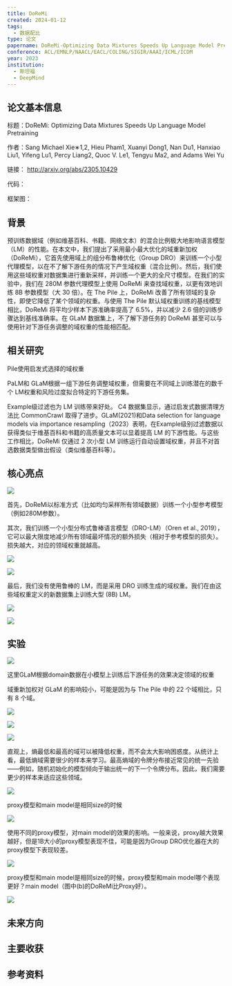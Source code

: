 ```yaml
---
title: DoReMi
created: 2024-01-12
tags:
  - 数据配比
type: 论文
papername: DoReMi-Optimizing Data Mixtures Speeds Up Language Model Pretraining
conference: ACL/EMNLP/NAACL/EACL/COLING/SIGIR/AAAI/ICML/ICDM
year: 2023
institution:
  - 斯坦福
  - DeepMind
---
```


## 论文基本信息

标题：DoReMi: Optimizing Data Mixtures Speeds Up Language Model Pretraining

作者：Sang Michael Xie∗1,2, Hieu Pham1, Xuanyi Dong1, Nan Du1, Hanxiao Liu1, Yifeng Lu1, Percy Liang2, Quoc V. Le1, Tengyu Ma2, and Adams Wei Yu

链接： http://arxiv.org/abs/2305.10429

代码：

框架图：


## 背景

预训练数据域（例如维基百科、书籍、网络文本）的混合比例极大地影响语言模型（LM）的性能。在本文中，我们提出了采用最小最大优化的域重新加权（DoReMi），它首先使用域上的组分布鲁棒优化（Group DRO）来训练一个小型代理模型，以在不了解下游任务的情况下产生域权重（混合比例）。然后，我们使用这些域权重对数据集进行重新采样，并训练一个更大的全尺寸模型。在我们的实验中，我们在 280M 参数代理模型上使用 DoReMi 来查找域权重，以更有效地训练 8B 参数模型（大 30 倍）。在 The Pile 上，DoReMi 改善了所有领域的复杂性，即使它降低了某个领域的权重。与使用 The Pile 默认域权重训练的基线模型相比，DoReMi 将平均少样本下游准确率提高了 6.5%，并以减少 2.6 倍的训练步骤达到基线准确率。在 GLaM 数据集上，不了解下游任务的 DoReMi 甚至可以与使用针对下游任务调整的域权重的性能相匹配。


## 相关研究

Pile使用启发式选择的域权重

PaLM和 GLaM根据一组下游任务调整域权重，但需要在不同域上训练潜在的数千个 LM权重和风险过度拟合特定的下游任务集。

Example级过滤也为 LM 训练带来好处。 C4 数据集显示，通过启发式数据清理方法比 CommonCrawl 取得了进步。GLaM(2021)和Data selection for language models via importance resampling（2023）表明，在Example级别过滤数据以获得类似于维基百科和书籍的高质量文本可以显着提高 LM 的下游性能。与这些工作相比，DoReMi 仅通过 2 次小型 LM 训练运行自动设置域权重，并且不对首选数据类型做出假设（类似维基百科等）。

## 核心亮点

![](img/Pasted%20image%2020240112165050.png)

首先，DoReMi以标准方式（比如均匀采样所有领域数据）训练一个小型参考模型（例如280M参数）。

其次，我们训练一个小型分布式鲁棒语言模型（DRO-LM）（Oren et al., 2019），它可以最大限度地减少所有领域最坏情况的额外损失（相对于参考模型的损失）。损失越大，对应的领域权重就越高。

![](img/Pasted%20image%2020240112171502.png)

![](img/Pasted%20image%2020240112172106.png)

最后，我们没有使用鲁棒的 LM，而是采用 DRO 训练生成的域权重。我们在由这些域权重定义的新数据集上训练大型 (8B) LM。

![](img/Pasted%20image%2020240112172300.png)

![](img/Pasted%20image%2020240112172805.png)


## 实验

![](img/Pasted%20image%2020240112174010.png)

这里GLaM根据domain数据在小模型上训练后下游任务的效果决定领域的权重

域重新加权对 GLaM 的影响较小，可能是因为与 The Pile 中的 22 个域相比，只有 8 个域。

![](img/Pasted%20image%2020240112174731.png)



![](img/Pasted%20image%2020240112174120.png)

![](img/Pasted%20image%2020240112174144.png)

直观上，熵最低和最高的域可以被降低权重，而不会太大影响困惑度。从统计上看，最低熵域需要很少的样本来学习。最高熵域的令牌分布接近常见的统一先验——例如，随机初始化的模型倾向于输出统一的下一个令牌分布。因此，我们需要更少的样本来适应这些领域。

![](img/Pasted%20image%2020240112174952.png)


proxy模型和main model是相同size的时候

![](img/Pasted%20image%2020240112175356.png)

使用不同的proxy模型，对main model的效果的影响。一般来说，proxy越大效果越好，但是1B大小的proxy模型表现不佳，可能是因为Group DRO优化器在大的proxy模型下表现较差。


![](img/Pasted%20image%2020240112175730.png)

proxy模型和main model是相同size的时候，proxy模型和main model哪个表现更好？main model（图中(b)的DoReMi比Proxy好）。

![](img/Pasted%20image%2020240112175956.png)


## 未来方向



## 主要收获


## 参考资料
